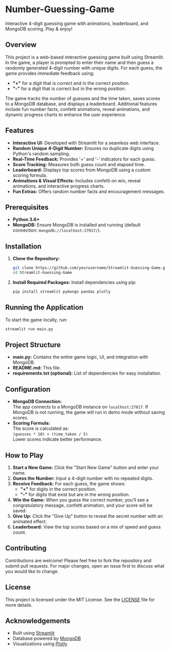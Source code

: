 # Number-Guessing-Game
Interactive 4-digit guessing game with animations, leaderboard, and MongoDB scoring. Play &amp; enjoy!

## Overview
This project is a web-based interactive guessing game built using Streamlit. In the game, a player is prompted to enter their name and then guess a randomly generated 4-digit number with unique digits. For each guess, the game provides immediate feedback using:
- **"+"** for a digit that is correct and in the correct position.
- **"-"** for a digit that is correct but in the wrong position.

The game tracks the number of guesses and the time taken, saves scores to a MongoDB database, and displays a leaderboard. Additional features include fun number facts, confetti animations, reveal animations, and dynamic progress charts to enhance the user experience.

## Features
- **Interactive UI:** Developed with Streamlit for a seamless web interface.
- **Random Unique 4-Digit Number:** Ensures no duplicate digits using Python's random sampling.
- **Real-Time Feedback:** Provides '+' and '-' indicators for each guess.
- **Score Tracking:** Measures both guess count and elapsed time.
- **Leaderboard:** Displays top scores from MongoDB using a custom scoring formula.
- **Animations & Visual Effects:** Includes confetti on win, reveal animations, and interactive progress charts.
- **Fun Extras:** Offers random number facts and encouragement messages.

## Prerequisites
- **Python 3.6+**
- **MongoDB:** Ensure MongoDB is installed and running (default connection: `mongodb://localhost:27017/`).

## Installation
1. **Clone the Repository:**
   ```bash
   git clone https://github.com/yourusername/Streamlit-Guessing-Game.git
   cd Streamlit-Guessing-Game
   ```
2. **Install Required Packages:**
   Install dependencies using pip:
   ```bash
   pip install streamlit pymongo pandas plotly
   ```

## Running the Application
To start the game locally, run:
```bash
streamlit run main.py
```

## Project Structure
- **main.py:** Contains the entire game logic, UI, and integration with MongoDB.
- **README.md:** This file.
- **requirements.txt (optional):** List of dependencies for easy installation.

## Configuration
- **MongoDB Connection:**  
  The app connects to a MongoDB instance on `localhost:27017`. If MongoDB is not running, the game will run in demo mode without saving scores.
- **Scoring Formula:**  
  The score is calculated as:  
  `(guesses * 10) + (time_taken / 5)`  
  Lower scores indicate better performance.

## How to Play
1. **Start a New Game:** Click the "Start New Game" button and enter your name.
2. **Guess the Number:** Input a 4-digit number with no repeated digits.
3. **Receive Feedback:** For each guess, the game shows:
   - **"+"** for digits in the correct position.
   - **"-"** for digits that exist but are in the wrong position.
4. **Win the Game:** When you guess the correct number, you'll see a congratulatory message, confetti animation, and your score will be saved.
5. **Give Up:** Click the "Give Up" button to reveal the secret number with an animated effect.
6. **Leaderboard:** View the top scores based on a mix of speed and guess count.

## Contributing
Contributions are welcome! Please feel free to fork the repository and submit pull requests. For major changes, open an issue first to discuss what you would like to change.

## License
This project is licensed under the MIT License. See the [LICENSE](LICENSE) file for more details.

## Acknowledgements
- Built using [Streamlit](https://streamlit.io)
- Database powered by [MongoDB](https://www.mongodb.com)
- Visualizations using [Plotly](https://plotly.com)
